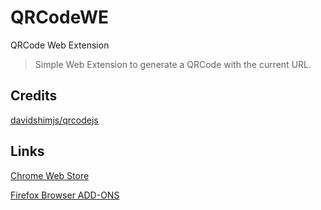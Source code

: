 # QRCodeWE
QRCode Web Extension

>Simple Web Extension to generate a QRCode with the current URL.

## Credits

[davidshimjs/qrcodejs](https://github.com/davidshimjs/qrcodejs)

## Links

[Chrome Web Store](https://chrome.google.com/webstore/detail/qrcode-web-extension/olbmcjijmiibmlflipolnfjnmeapknpj)

[Firefox Browser ADD-ONS](https://addons.mozilla.org/pt-BR/firefox/addon/qrcode-web-extension/)
